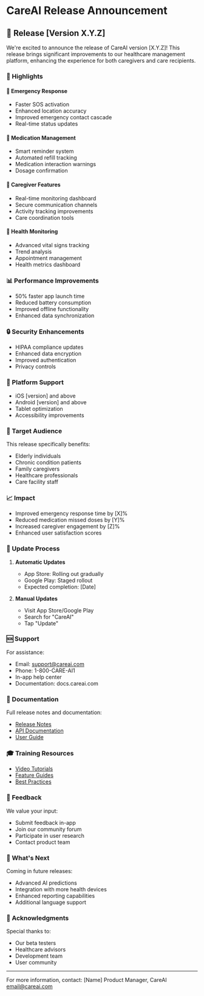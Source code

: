 # CareAI Release Announcement

## 🚀 Release [Version X.Y.Z]

We're excited to announce the release of CareAI version [X.Y.Z]! This release brings significant improvements to our healthcare management platform, enhancing the experience for both caregivers and care recipients.

### 🌟 Highlights

#### 🚨 Emergency Response
- Faster SOS activation
- Enhanced location accuracy
- Improved emergency contact cascade
- Real-time status updates

#### 💊 Medication Management
- Smart reminder system
- Automated refill tracking
- Medication interaction warnings
- Dosage confirmation

#### 👥 Caregiver Features
- Real-time monitoring dashboard
- Secure communication channels
- Activity tracking improvements
- Care coordination tools

#### 🏥 Health Monitoring
- Advanced vital signs tracking
- Trend analysis
- Appointment management
- Health metrics dashboard

### 📊 Performance Improvements

- 50% faster app launch time
- Reduced battery consumption
- Improved offline functionality
- Enhanced data synchronization

### 🔒 Security Enhancements

- HIPAA compliance updates
- Enhanced data encryption
- Improved authentication
- Privacy controls

### 📱 Platform Support

- iOS [version] and above
- Android [version] and above
- Tablet optimization
- Accessibility improvements

### 🎯 Target Audience

This release specifically benefits:
- Elderly individuals
- Chronic condition patients
- Family caregivers
- Healthcare professionals
- Care facility staff

### 📈 Impact

- Improved emergency response time by [X]%
- Reduced medication missed doses by [Y]%
- Increased caregiver engagement by [Z]%
- Enhanced user satisfaction scores

### 🔄 Update Process

1. **Automatic Updates**
   - App Store: Rolling out gradually
   - Google Play: Staged rollout
   - Expected completion: [Date]

2. **Manual Updates**
   - Visit App Store/Google Play
   - Search for "CareAI"
   - Tap "Update"

### 🆘 Support

For assistance:
- Email: support@careai.com
- Phone: 1-800-CARE-AI1
- In-app help center
- Documentation: docs.careai.com

### 📝 Documentation

Full release notes and documentation:
- [Release Notes](link-to-release-notes)
- [API Documentation](link-to-api-docs)
- [User Guide](link-to-user-guide)

### 🎓 Training Resources

- [Video Tutorials](link-to-tutorials)
- [Feature Guides](link-to-guides)
- [Best Practices](link-to-best-practices)

### 🤝 Feedback

We value your input:
- Submit feedback in-app
- Join our community forum
- Participate in user research
- Contact product team

### 📅 What's Next

Coming in future releases:
- Advanced AI predictions
- Integration with more health devices
- Enhanced reporting capabilities
- Additional language support

### 🙏 Acknowledgments

Special thanks to:
- Our beta testers
- Healthcare advisors
- Development team
- User community

---

For more information, contact:
[Name]
Product Manager, CareAI
email@careai.com 
